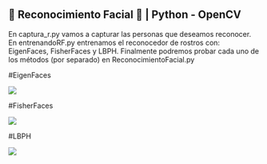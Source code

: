 ## 👩 Reconocimiento Facial 👨 | Python - OpenCV

En captura_r.py vamos a capturar las personas que deseamos reconocer. En entrenandoRF.py entrenamos el reconocedor de rostros con:
EigenFaces, FisherFaces y LBPH. Finalmente podremos probar cada uno de los métodos (por separado) en ReconocimientoFacial.py

#EigenFaces

![](EigenFacesTest.gif)

#FisherFaces

![](FisherFacesTest.gif)

#LBPH

![](LBPHTest.gif)
